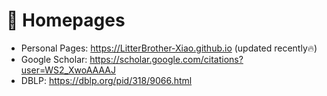 # 📎 Homepages
- Personal Pages: https://LitterBrother-Xiao.github.io (updated recently🔥)
- Google Scholar: https://scholar.google.com/citations?user=WS2_XwoAAAAJ
- DBLP: https://dblp.org/pid/318/9066.html
